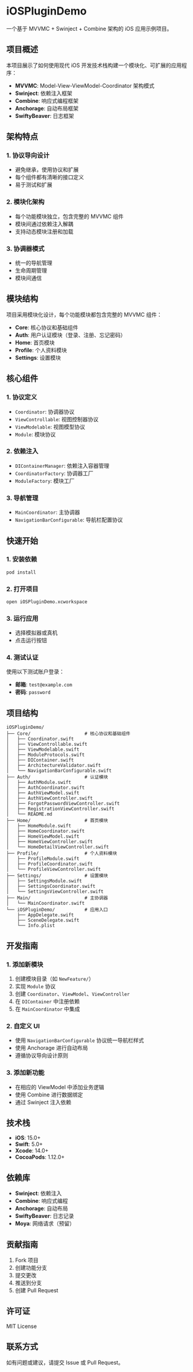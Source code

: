 # iOSPluginDemo

一个基于 MVVMC + Swinject + Combine 架构的 iOS 应用示例项目。

## 项目概述

本项目展示了如何使用现代 iOS 开发技术栈构建一个模块化、可扩展的应用程序：

- **MVVMC**: Model-View-ViewModel-Coordinator 架构模式
- **Swinject**: 依赖注入框架
- **Combine**: 响应式编程框架
- **Anchorage**: 自动布局框架
- **SwiftyBeaver**: 日志框架

## 架构特点

### 1. 协议导向设计
- 避免继承，使用协议和扩展
- 每个组件都有清晰的接口定义
- 易于测试和扩展

### 2. 模块化架构
- 每个功能模块独立，包含完整的 MVVMC 组件
- 模块间通过依赖注入解耦
- 支持动态模块注册和加载

### 3. 协调器模式
- 统一的导航管理
- 生命周期管理
- 模块间通信

## 模块结构

项目采用模块化设计，每个功能模块都包含完整的 MVVMC 组件：

- **Core**: 核心协议和基础组件
- **Auth**: 用户认证模块（登录、注册、忘记密码）
- **Home**: 首页模块
- **Profile**: 个人资料模块  
- **Settings**: 设置模块

## 核心组件

### 1. 协议定义
- `Coordinator`: 协调器协议
- `ViewControllable`: 视图控制器协议
- `ViewModelable`: 视图模型协议
- `Module`: 模块协议

### 2. 依赖注入
- `DIContainerManager`: 依赖注入容器管理
- `CoordinatorFactory`: 协调器工厂
- `ModuleFactory`: 模块工厂

### 3. 导航管理
- `MainCoordinator`: 主协调器
- `NavigationBarConfigurable`: 导航栏配置协议

## 快速开始

### 1. 安装依赖
```bash
pod install
```

### 2. 打开项目
```bash
open iOSPluginDemo.xcworkspace
```

### 3. 运行应用
- 选择模拟器或真机
- 点击运行按钮

### 4. 测试认证
使用以下测试账户登录：
- **邮箱**: `test@example.com`
- **密码**: `password`

## 项目结构

```
iOSPluginDemo/
├── Core/                    # 核心协议和基础组件
│   ├── Coordinator.swift
│   ├── ViewControllable.swift
│   ├── ViewModelable.swift
│   ├── ModuleProtocols.swift
│   ├── DIContainer.swift
│   ├── ArchitectureValidator.swift
│   └── NavigationBarConfigurable.swift
├── Auth/                    # 认证模块
│   ├── AuthModule.swift
│   ├── AuthCoordinator.swift
│   ├── AuthViewModel.swift
│   ├── AuthViewController.swift
│   ├── ForgotPasswordViewController.swift
│   ├── RegistrationViewController.swift
│   └── README.md
├── Home/                    # 首页模块
│   ├── HomeModule.swift
│   ├── HomeCoordinator.swift
│   ├── HomeViewModel.swift
│   ├── HomeViewController.swift
│   └── HomeDetailViewController.swift
├── Profile/                 # 个人资料模块
│   ├── ProfileModule.swift
│   ├── ProfileCoordinator.swift
│   └── ProfileViewController.swift
├── Settings/                # 设置模块
│   ├── SettingsModule.swift
│   ├── SettingsCoordinator.swift
│   └── SettingsViewController.swift
├── Main/                    # 主协调器
│   └── MainCoordinator.swift
└── iOSPluginDemo/           # 应用入口
    ├── AppDelegate.swift
    ├── SceneDelegate.swift
    └── Info.plist
```

## 开发指南

### 1. 添加新模块
1. 创建模块目录（如 `NewFeature/`）
2. 实现 `Module` 协议
3. 创建 `Coordinator`、`ViewModel`、`ViewController`
4. 在 `DIContainer` 中注册依赖
5. 在 `MainCoordinator` 中集成

### 2. 自定义 UI
- 使用 `NavigationBarConfigurable` 协议统一导航栏样式
- 使用 Anchorage 进行自动布局
- 遵循协议导向设计原则

### 3. 添加新功能
- 在相应的 ViewModel 中添加业务逻辑
- 使用 Combine 进行数据绑定
- 通过 Swinject 注入依赖

## 技术栈

- **iOS**: 15.0+
- **Swift**: 5.0+
- **Xcode**: 14.0+
- **CocoaPods**: 1.12.0+

## 依赖库

- **Swinject**: 依赖注入
- **Combine**: 响应式编程
- **Anchorage**: 自动布局
- **SwiftyBeaver**: 日志记录
- **Moya**: 网络请求（预留）

## 贡献指南

1. Fork 项目
2. 创建功能分支
3. 提交更改
4. 推送到分支
5. 创建 Pull Request

## 许可证

MIT License

## 联系方式

如有问题或建议，请提交 Issue 或 Pull Request。